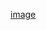 [image](https://user-images.githubusercontent.com/84886044/167575411-c5857372-69c7-4c1b-9f4f-59848dfbc50e.png)
